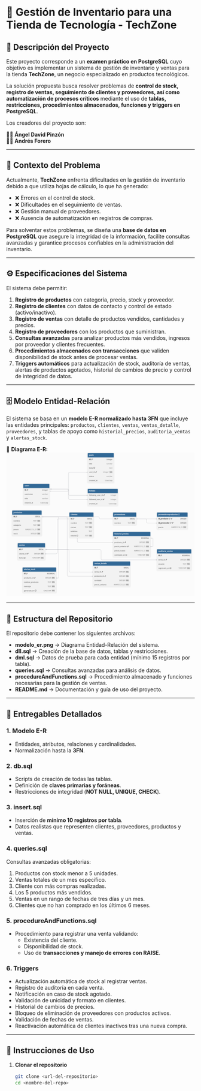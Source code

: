 # 🏪 Gestión de Inventario para una Tienda de Tecnología - TechZone

## 📖 Descripción del Proyecto

Este proyecto corresponde a un **examen práctico en PostgreSQL** cuyo objetivo es implementar un sistema de gestión de inventario y ventas para la tienda **TechZone**, un negocio especializado en productos tecnológicos.  

La solución propuesta busca resolver problemas de **control de stock, registro de ventas, seguimiento de clientes y proveedores, así como automatización de procesos críticos** mediante el uso de **tablas, restricciones, procedimientos almacenados, funciones y triggers en PostgreSQL**.

Los creadores del proyecto son:

👨‍💻 **Ángel David Pinzón**  
👨‍💻 **Andrés Forero**

---

## 📌 Contexto del Problema

Actualmente, **TechZone** enfrenta dificultades en la gestión de inventario debido a que utiliza hojas de cálculo, lo que ha generado:

- ❌ Errores en el control de stock.  
- ❌ Dificultades en el seguimiento de ventas.  
- ❌ Gestión manual de proveedores.  
- ❌ Ausencia de automatización en registros de compras.  

Para solventar estos problemas, se diseña una **base de datos en PostgreSQL** que asegure la integridad de la información, facilite consultas avanzadas y garantice procesos confiables en la administración del inventario.

---

## ⚙️ Especificaciones del Sistema

El sistema debe permitir:

1. **Registro de productos** con categoría, precio, stock y proveedor.  
2. **Registro de clientes** con datos de contacto y control de estado (activo/inactivo).  
3. **Registro de ventas** con detalle de productos vendidos, cantidades y precios.  
4. **Registro de proveedores** con los productos que suministran.  
5. **Consultas avanzadas** para analizar productos más vendidos, ingresos por proveedor y clientes frecuentes.  
6. **Procedimientos almacenados con transacciones** que validen disponibilidad de stock antes de procesar ventas.  
7. **Triggers automáticos** para actualización de stock, auditoría de ventas, alertas de productos agotados, historial de cambios de precio y control de integridad de datos.

---

## 🗄️ Modelo Entidad-Relación

El sistema se basa en un **modelo E-R normalizado hasta 3FN** que incluye las entidades principales: `productos`, `clientes`, `ventas`, `ventas_detalle`, `proveedores`, y tablas de apoyo como `historial_precios`, `auditoria_ventas` y `alertas_stock`.  

📌 **Diagrama E-R:**  
![Modelo E-R](./modelo_er.png)

---

## 📂 Estructura del Repositorio

El repositorio debe contener los siguientes archivos:

- **modelo_er.png** → Diagrama Entidad-Relación del sistema.  
- **dll.sql** → Creación de la base de datos, tablas y restricciones.  
- **dml.sql** → Datos de prueba para cada entidad (mínimo 15 registros por tabla).  
- **queries.sql** → Consultas avanzadas para análisis de datos.  
- **procedureAndFunctions.sql** → Procedimiento almacenado y funciones necesarias para la gestión de ventas.  
- **README.md** → Documentación y guía de uso del proyecto.  

---

## 📄 Entregables Detallados

### 1. **Modelo E-R**
- Entidades, atributos, relaciones y cardinalidades.  
- Normalización hasta la **3FN**.  

### 2. **db.sql**
- Scripts de creación de todas las tablas.  
- Definición de **claves primarias y foráneas**.  
- Restricciones de integridad (**NOT NULL, UNIQUE, CHECK**).  

### 3. **insert.sql**
- Inserción de **mínimo 10 registros por tabla**.  
- Datos realistas que representen clientes, proveedores, productos y ventas.  

### 4. **queries.sql**
Consultas avanzadas obligatorias:
1. Productos con stock menor a 5 unidades.  
2. Ventas totales de un mes específico.  
3. Cliente con más compras realizadas.  
4. Los 5 productos más vendidos.  
5. Ventas en un rango de fechas de tres días y un mes.  
6. Clientes que no han comprado en los últimos 6 meses.  

### 5. **procedureAndFunctions.sql**
- Procedimiento para registrar una venta validando:  
  - Existencia del cliente.  
  - Disponibilidad de stock.  
  - Uso de **transacciones y manejo de errores con RAISE**.  

### 6. **Triggers**
- Actualización automática de stock al registrar ventas.  
- Registro de auditoría en cada venta.  
- Notificación en caso de stock agotado.  
- Validación de unicidad y formato en clientes.  
- Historial de cambios de precios.  
- Bloqueo de eliminación de proveedores con productos activos.  
- Validación de fechas de ventas.  
- Reactivación automática de clientes inactivos tras una nueva compra.  

---

## 🚀 Instrucciones de Uso

1. **Clonar el repositorio**
   ```bash
   git clone <url-del-repositorio>
   cd <nombre-del-repo>
